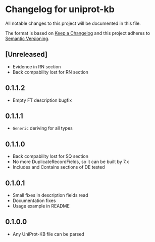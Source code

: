 # Changelog for uniprot-kb

All notable changes to this project will be documented in this file.

The format is based on [Keep a Changelog](http://keepachangelog.com/en/1.0.0/)
and this project adheres to [Semantic Versioning](http://semver.org/spec/v2.0.0.html).

## [Unreleased]
* Evidence in RN section
* Back compability lost for RN section

## 0.1.1.2
* Empty FT description bugfix

## 0.1.1.1
* `Generic` deriving for all types

## 0.1.1.0
* Back compability lost for SQ section
* No more DuplicateRecordFields, so it can be built by 7.x
* Includes and Contains sections of DE tested

## 0.1.0.1
* Small fixes in description fields read
* Documentation fixes
* Usage example in README

## 0.1.0.0
* Any UniProt-KB file can be parsed
